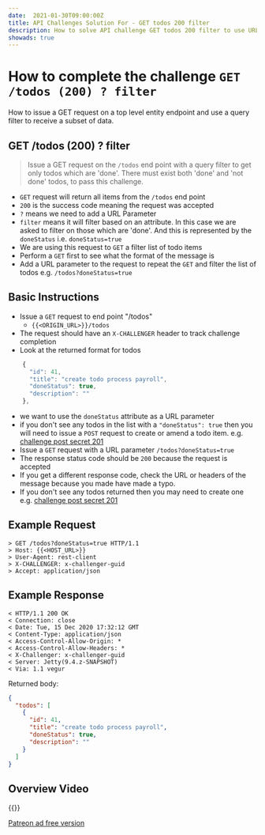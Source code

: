 ```yaml
---
date:  2021-01-30T09:00:00Z
title: API Challenges Solution For - GET todos 200 filter
description: How to solve API challenge GET todos 200 filter to use URL parameters to filter the results.
showads: true
---
```


# How to complete the challenge `GET /todos (200) ? filter`

How to issue a GET request on a top level entity endpoint and use a query filter to receive a subset of data.

## GET /todos (200) ? filter

> 	Issue a GET request on the `/todos` end point with a query filter to get only todos which are 'done'. There must exist both 'done' and 'not done' todos, to pass this challenge.

- `GET` request will return all items from the `/todos` end point
- `200` is the success code meaning the request was accepted
- `?` means we need to add a URL Parameter
- `filter` means it will filter based on an attribute. In this case we are asked to filter on those which are 'done'. And this is represented by the `doneStatus` i.e. `doneStatus=true`
- We are using this request to `GET` a filter list of todo items
- Perform a `GET` first to see what the format of the message is
- Add a URL parameter to the request to repeat the `GET` and filter the list of todos e.g. `/todos?doneStatus=true`

## Basic Instructions

- Issue a `GET` request to end point "/todos"
    - `{{<ORIGIN_URL>}}/todos`
- The request should have an `X-CHALLENGER` header to track challenge completion
- Look at the returned format for todos

```js
    {
      "id": 41,
      "title": "create todo process payroll",
      "doneStatus": true,
      "description": ""
    },
```
- we want to use the `doneStatus` attribute as a URL parameter
- if you don't see any todos in the list with a `"doneStatus": true` then you will need to issue a `POST` request to create or amend a todo item. e.g. [challenge post secret 201](/apichallenges/solutions/authentication/post-secret-201)
- Issue a `GET` request with a URL parameter `/todos?doneStatus=true`
- The response status code should be `200` because the request is accepted
- If you get a different response code, check the URL or headers of the message because you made have made a typo.
- If you don't see any todos returned then you may need to create one e.g. [challenge post secret 201](/apichallenges/solutions/authentication/post-secret-201)

## Example Request

~~~~~~~~
> GET /todos?doneStatus=true HTTP/1.1
> Host: {{<HOST_URL>}}
> User-Agent: rest-client
> X-CHALLENGER: x-challenger-guid
> Accept: application/json
~~~~~~~~

## Example Response

~~~~~~~~
< HTTP/1.1 200 OK
< Connection: close
< Date: Tue, 15 Dec 2020 17:32:12 GMT
< Content-Type: application/json
< Access-Control-Allow-Origin: *
< Access-Control-Allow-Headers: *
< X-Challenger: x-challenger-guid
< Server: Jetty(9.4.z-SNAPSHOT)
< Via: 1.1 vegur
~~~~~~~~

Returned body:

```json
{
  "todos": [
    {
      "id": 41,
      "title": "create todo process payroll",
      "doneStatus": true,
      "description": ""
    }
  ]
}
```

## Overview Video

{{<youtube-embed key="G-sLuhyPMuw" title="Solution to Get todos with query filter challenge">}}

[Patreon ad free version](https://www.patreon.com/posts/46603286)


